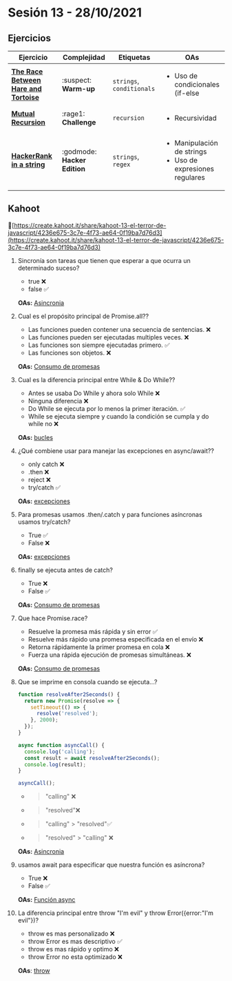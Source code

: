 # Sesión 13 - 28/10/2021

## Ejercicios

 | Ejercicio                                                        | Complejidad                    | Etiquetas                    | OAs                                                                               |
 | ---------------------------------------------------------------- | ------------------------------ | ---------------------------- | --------------------------------------------------------------------------------- |
 | [**The Race Between Hare and Tortoise**](../../exercises/hare-and-tortoise/README.md) | :suspect: **Warm-up** | `strings`, `conditionals` | <ul><li> Uso de condicionales (if-else | switch | operador ternario) </li><li> Manipulación de strings </li></ul>  |
 | [**Mutual Recursion**](../../exercises/mutual-recursion/README.md) | :rage1: **Challenge** | `recursion` | <ul><li>Recursividad</li></ul>  |
 | [**HackerRank in a string**](../../exercises/hackerrank-in-a-string/README.md) | :godmode: **Hacker Edition** | `strings`, `regex` | <ul><li> Manipulación de strings </li><li>Uso de expresiones regulares</li></ul>  |

## Kahoot

🔗[https://create.kahoot.it/share/kahoot-13-el-terror-de-javascript/4236e675-3c7e-4f73-ae64-0f19ba7d76d3](https://create.kahoot.it/share/kahoot-13-el-terror-de-javascript/4236e675-3c7e-4f73-ae64-0f19ba7d76d3)

1. Sincronía son tareas que tienen que esperar a que ocurra un determinado suceso?

   - true ❌
   - false ✅

    __OAs:__ [Asincronia](https://developer.mozilla.org/es/docs/Web/JavaScript/Reference/Global_Objects/AsyncFunction)

2. Cual es el propósito principal de Promise.all??

   - Las funciones pueden contener una secuencia de sentencias. ❌
   - Las funciones pueden ser ejecutadas multiples veces. ❌
   - Las funciones son siempre ejecutadas primero. ✅
   - Las funciones son objetos. ❌

    __OAs:__ [Consumo de promesas](https://developer.mozilla.org/es/docs/Web/JavaScript/Reference/Global_Objects/Promise/all)

3. Cual es la diferencia principal entre While & Do While??

   - Antes se usaba Do While y ahora solo While ❌
   - Ninguna diferencia ❌
   - Do While se ejecuta por lo menos la primer iteración. ✅
   - While se ejecuta siempre y cuando la condición se cumpla y do while no ❌

    __OAs:__ [bucles](https://developer.mozilla.org/es/docs/Web/JavaScript/Reference/Statements/do...while)

4. ¿Qué combiene usar para manejar las excepciones en async/await??

   - only catch ❌
   - .then ❌
   - reject ❌
   - try/catch ✅

    __OAs:__ [excepciones](https://javascript.info/async-await)

5. Para promesas usamos .then/.catch y para funciones asíncronas usamos try/catch?

   - True ✅
   - False ❌

    __OAs:__ [excepciones](https://developer.mozilla.org/es/docs/Web/JavaScript/Reference/Global_Objects/Promise/catch)

6. finally se ejecuta antes de catch?

   - True ❌
   - False ✅

    __OAs:__ [Consumo de promesas](https://developer.mozilla.org/es/docs/Web/JavaScript/Reference/Global_Objects/Promise/finally)

7. Que hace Promise.race?

   - Resuelve la promesa más rápida y sin error ✅
   - Resuelve más rápido una promesa especificada en el envío ❌
   - Retorna rápidamente la primer promesa en cola ❌
   - Fuerza una rápida ejecución de promesas simultáneas. ❌

    __OAs:__ [Consumo de promesas](https://developer.mozilla.org/es/docs/Web/JavaScript/Reference/Global_Objects/Promise/race)

8. Que se imprime en consola cuando se ejecuta...?

    ```js
    function resolveAfter2Seconds() {
      return new Promise(resolve => {
        setTimeout(() => {
          resolve('resolved');
        }, 2000);
      });
    }

    async function asyncCall() {
      console.log('calling');
      const result = await resolveAfter2Seconds();
      console.log(result);
    }

    asyncCall();
    ```

   - > "calling" ❌
   - > "resolved"❌
   - > "calling" > "resolved"✅
   - > "resolved" > "calling" ❌

    __OAs:__ [Asincronia](https://developer.mozilla.org/es/docs/Web/JavaScript/Reference/Statements/async_function)

9. usamos await para especificar que nuestra función es asíncrona?

   - True ❌
   - False ✅

    __OAs:__ [Función async](https://developer.mozilla.org/es/docs/Web/JavaScript/Reference/Statements/async_function)

10. La diferencia principal entre throw "I'm evil" y throw Error({error:"I'm evil"})?

    - throw es mas personalizado ❌
    - throw Error es mas descriptivo ✅
    - throw es mas rápido y optimo ❌
    - throw Error no esta optimizado ❌

    __OAs__: [throw](https://developer.mozilla.org/es/docs/Web/JavaScript/Reference/Statements/throw)
